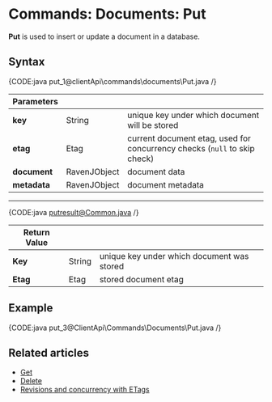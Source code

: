 # Commands: Documents: Put

**Put** is used to insert or update a document in a database.

## Syntax

{CODE:java put_1@clientApi\commands\documents\Put.java /}

| Parameters | | |
| ------------- | ------------- | ----- |
| **key** | String | unique key under which document will be stored |
| **etag** | Etag | current document etag, used for concurrency checks (`null` to skip check) |
| **document** | RavenJObject | document data |
| **metadata** | RavenJObject | document metadata |

<hr />

{CODE:java putresult@Common.java /}

| Return Value | | |
| ------------- | ------------- | ----- |
| **Key** | String | unique key under which document was stored |
| **Etag** | Etag | stored document etag |

## Example

{CODE:java put_3@ClientApi\Commands\Documents\Put.java /}

## Related articles

- [Get](../../../client-api/commands/documents/get)  
- [Delete](../../../client-api/commands/documents/delete)  
- [Revisions and concurrency with ETags](../../../client-api/concurrency/revisions-and-concurrency-with-etags)   
